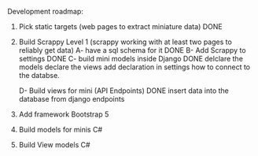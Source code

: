 Development roadmap:
1. Pick static targets (web pages to extract miniature data) DONE
2. Build Scrappy Level 1 (scrappy working with  at least two pages to reliably get data)
	A- have a sql schema for it DONE
	B- Add Scrappy to settings DONE
	C- build mini models inside Django DONE
		delclare the models 
		declare the views
		add declaration in settings
		how to connect to the databse.

	D- Build views for mini (API Endpoints) DONE
		insert data into the database from django endpoints 
		

3. Add framework Bootstrap 5
4. Build models for minis C#
5. Build View models C#


